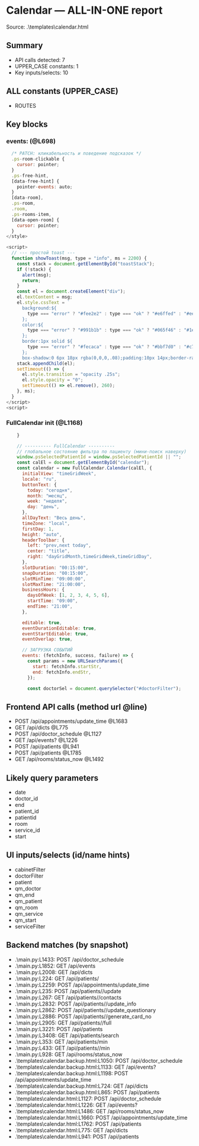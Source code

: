 ﻿
<!-- GENERATED: 2025-09-12 13:03:09 -->
# Calendar — ALL-IN-ONE report

Source: .\templates\calendar.html

## Summary

- API calls detected: 7
- UPPER_CASE constants: 1
- Key inputs/selects: 10

## ALL constants (UPPER_CASE)

- ROUTES

## Key blocks

### events:  (@L698)
~~~js
  /* PATCH: кликабельность и поведение подсказок */
  .ps-room-clickable {
    cursor: pointer;
  }
  .ps-free-hint,
  [data-free-hint] {
    pointer-events: auto;
  }
  [data-room],
  .ps-room,
  .room,
  .ps-rooms-item,
  [data-open-room] {
    cursor: pointer;
  }
</style>

<script>
  // --- простой toast ---
  function showToast(msg, type = "info", ms = 2200) {
    const stack = document.getElementById("toastStack");
    if (!stack) {
      alert(msg);
      return;
    }
    const el = document.createElement("div");
    el.textContent = msg;
    el.style.cssText = `
      background:${
        type === "error" ? "#fee2e2" : type === "ok" ? "#e6ffed" : "#eef2ff"
      };
      color:${
        type === "error" ? "#991b1b" : type === "ok" ? "#065f46" : "#1e40af"
      };
      border:1px solid ${
        type === "error" ? "#fecaca" : type === "ok" ? "#bbf7d0" : "#c7d2fe"
      };
      box-shadow:0 6px 18px rgba(0,0,0,.08);padding:10px 14px;border-radius:10px;font-weight:600;max-width:420px`;
    stack.appendChild(el);
    setTimeout(() => {
      el.style.transition = "opacity .25s";
      el.style.opacity = "0";
      setTimeout(() => el.remove(), 260);
    }, ms);
  }
</script>
<script>
~~~

### FullCalendar init  (@L1168)
~~~js
    }

    // ---------- FullCalendar ----------
    // глобальное состояние фильтра по пациенту (мини-поиск наверху)
    window.psSelectedPatientId = window.psSelectedPatientId || "";
    const calEl = document.getElementById("calendar");
    const calendar = new FullCalendar.Calendar(calEl, {
      initialView: "timeGridWeek",
      locale: "ru",
      buttonText: {
        today: "сегодня",
        month: "месяц",
        week: "неделя",
        day: "день",
      },
      allDayText: "Весь день",
      timeZone: "local",
      firstDay: 1,
      height: "auto",
      headerToolbar: {
        left: "prev,next today",
        center: "title",
        right: "dayGridMonth,timeGridWeek,timeGridDay",
      },
      slotDuration: "00:15:00",
      snapDuration: "00:15:00",
      slotMinTime: "09:00:00",
      slotMaxTime: "21:00:00",
      businessHours: {
        daysOfWeek: [1, 2, 3, 4, 5, 6],
        startTime: "09:00",
        endTime: "21:00",
      },

      editable: true,
      eventDurationEditable: true,
      eventStartEditable: true,
      eventOverlap: true,

      // ЗАГРУЗКА СОБЫТИЙ
      events: (fetchInfo, success, failure) => {
        const params = new URLSearchParams({
          start: fetchInfo.startStr,
          end: fetchInfo.endStr,
        });

        const doctorSel = document.querySelector("#doctorFilter");
~~~

## Frontend API calls (method url @line)

- POST /api/appointments/update_time  @L1683
- GET /api/dicts  @L775
- POST /api/doctor_schedule  @L1127
- GET /api/events?  @L1226
- POST /api/patients  @L941
- POST /api/patients  @L1785
- GET /api/rooms/status_now  @L1492

## Likely query parameters

- date
- doctor_id
- end
- patient_id
- patientid
- room
- service_id
- start

## UI inputs/selects (id/name hints)

- cabinetFilter
- doctorFilter
- patient
- qm_doctor
- qm_end
- qm_patient
- qm_room
- qm_service
- qm_start
- serviceFilter

## Backend matches (by snapshot)

- .\main.py:L1433: POST /api/doctor_schedule
- .\main.py:L1852: GET /api/events
- .\main.py:L2008: GET /api/dicts
- .\main.py:L224: GET /api/patients/<id>
- .\main.py:L2259: POST /api/appointments/update_time
- .\main.py:L235: POST /api/patients/<id>/update
- .\main.py:L267: GET /api/patients/<id>/contacts
- .\main.py:L2832: POST /api/patients/<id>/update_info
- .\main.py:L2862: POST /api/patients/<id>/update_questionary
- .\main.py:L2886: POST /api/patients/<id>/generate_card_no
- .\main.py:L2905: GET /api/patients/<id>/full
- .\main.py:L3221: POST /api/patients
- .\main.py:L3408: GET /api/patients/search
- .\main.py:L353: GET /api/patients/min
- .\main.py:L433: GET /api/patients/<id>/min
- .\main.py:L928: GET /api/rooms/status_now
- .\templates\calendar.backup.html:L1050: POST /api/doctor_schedule
- .\templates\calendar.backup.html:L1133: GET /api/events?
- .\templates\calendar.backup.html:L1198: POST /api/appointments/update_time
- .\templates\calendar.backup.html:L724: GET /api/dicts
- .\templates\calendar.backup.html:L865: POST /api/patients
- .\templates\calendar.html:L1127: POST /api/doctor_schedule
- .\templates\calendar.html:L1226: GET /api/events?
- .\templates\calendar.html:L1486: GET /api/rooms/status_now
- .\templates\calendar.html:L1660: POST /api/appointments/update_time
- .\templates\calendar.html:L1762: POST /api/patients
- .\templates\calendar.html:L775: GET /api/dicts
- .\templates\calendar.html:L941: POST /api/patients

